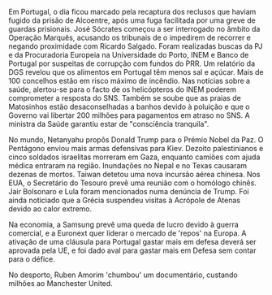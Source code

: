 Em Portugal, o dia ficou marcado pela recaptura dos reclusos que haviam fugido da prisão de Alcoentre, após uma fuga facilitada por uma greve de guardas prisionais. José Sócrates começou a ser interrogado no âmbito da Operação Marquês, acusando os tribunais de o impedirem de recorrer e negando proximidade com Ricardo Salgado. Foram realizadas buscas da PJ e da Procuradoria Europeia na Universidade do Porto, INEM e Banco de Portugal por suspeitas de corrupção com fundos do PRR. Um relatório da DGS revelou que os alimentos em Portugal têm menos sal e açúcar. Mais de 100 concelhos estão em risco máximo de incêndio. Nas notícias sobre a saúde, alertou-se para o facto de os helicópteros do INEM poderem comprometer a resposta do SNS. Também se soube que as praias de Matosinhos estão desaconselhadas a banhos devido à poluição e que o Governo vai libertar 200 milhões para pagamentos em atraso no SNS. A ministra da Saúde garantiu estar de "consciência tranquila".

No mundo, Netanyahu propôs Donald Trump para o Prémio Nobel da Paz. O Pentágono enviou mais armas defensivas para Kiev. Dezoito palestinianos e cinco soldados israelitas morreram em Gaza, enquanto camiões com ajuda médica entraram na região. Inundações no Nepal e no Texas causaram dezenas de mortos. Taiwan detetou uma nova incursão aérea chinesa. Nos EUA, o Secretário do Tesouro prevê uma reunião com o homólogo chinês. Jair Bolsonaro e Lula foram mencionados numa denúncia de Trump. Foi ainda noticiado que a Grécia suspendeu visitas à Acrópole de Atenas devido ao calor extremo.

Na economia, a Samsung prevê uma queda de lucro devido à guerra comercial, e a Euronext quer liderar o mercado de 'repos' na Europa. A ativação de uma cláusula para Portugal gastar mais em defesa deverá ser aprovada pela UE, e foi dado aval para gastar mais em Defesa sem contar para o défice.

No desporto, Ruben Amorim 'chumbou' um documentário, custando milhões ao Manchester United.